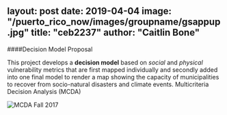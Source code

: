 layout: post
date:   2019-04-04
image: "/puerto_rico_now/images/groupname/gsappup.jpg"
title:  "ceb2237"
author: "Caitlin Bone"
---

####Decision Model Proposal

This project develops a **decision model** based on *social* and *physical* vulnerability metrics that are first mapped individually and secondly added into one final model to render a map showing the capacity of municipalities to recover from socio-natural disasters and climate events.  Multicriteria Decision Analysis (MCDA)   

![MCDA Fall 2017](/puerto_rico_now/images/groupname/Bone_Smith_Entrikin_FA17.jpg)
